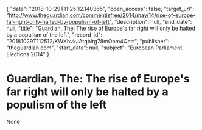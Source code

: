 {
  "date": "2018-10-29T11:25:12.140365", 
  "open_access": false, 
  "target_url": "http://www.theguardian.com/commentisfree/2014/may/14/rise-of-europe-far-right-only-halted-by-populism-of-left", 
  "description": null, 
  "end_date": null, 
  "title": "Guardian, The: The rise of Europe's far right will only be halted by a populism of the left", 
  "record_id": "20181029T112512/KWKhvkJAtqbIrg78mOnm4Q==", 
  "publisher": "theguardian.com", 
  "start_date": null, 
  "subject": "European Parliament Elections 2014"
}

# Guardian, The: The rise of Europe's far right will only be halted by a populism of the left

None